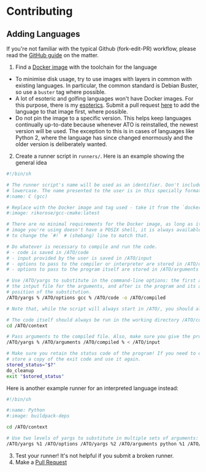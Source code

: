 # Contributing
## Adding Languages
If you're not familiar with the typical Github (fork-edit-PR) workflow, please read the [GitHub
guide](https://guides.github.com/introduction/flow/) on the matter.

1. Find a [Docker image](https://hub.docker.com) with the toolchain for the language
  - To minimise disk usage, try to use images with layers in common with existing languages. In particular, the common
  standard is Debian Buster, so use a `buster` tag where possible.
  - A lot of esoteric and golfing languages won't have Docker images. For this purpose, there is my
  [esoterics](https://hub.docker.com/r/pxeger/esoterics). Submit a pull request
  [here](https://github.com/pxeger/esoterics) to add the language to that image first, where possible.
  - Do not pin the image to a specific version. This helps keep languages continually up-to-date because whenever ATO
  is reinstalled, the newest version will be used. The exception to this is in cases of languages like Python 2, where
  the language has since changed enormously and the older version is deliberately wanted.
2. Create a runner script in `runners/`. Here is an example showing the general idea

```sh
#!/bin/sh

# The runner script's name will be used as an identifier. Don't include special characters or whitespace, and keep it
# lowercase. The name presented to the user is in this specially formatted line:
#:name: C (gcc)

# Replace with the Docker image and tag used - take it from the `docker pull` command provided on Docker Hub.
#:image: rikorose/gcc-cmake:latest

# There are no minimal requirements for the Docker image, as long as it doesn't contain a /ATO directory. If the Docker
# image you're using doesn't have a POSIX shell, it is always available as `/ATO/bash`. If you need to use it, make sure
# to change the `#!` # (shebang) line to match that.

# Do whatever is necessary to compile and run the code.
# - code is saved in /ATO/code
# - input provided by the user is saved in /ATO/input
# - options to pass to the compiler or interpreter are stored in /ATO/options, null-terminated
# - options to pass to the program itself are stored in /ATO/arguments

# Use /ATO/yargs to substitute in the command-line options: the first argument is the replacement string, the second is
# the intput file for the arguments, and after is the program and its arguments. The replacement string indicates the
# position of the substitution.
/ATO/yargs % /ATO/options gcc % /ATO/code -o /ATO/compiled

# Note that, while the script will always start in /ATO/, you should always use absolute paths.

# The code itself should always be run in the working directory /ATO/context
cd /ATO/context

# Pass arguments to the compiled file. Also, make sure you give the program input from /ATO/input.
/ATO/yargs % /ATO/arguments /ATO/compiled % < /ATO/input

# Make sure you retain the status code of the program! If you need to do any cleanup for whatever reason, make sure to
# store a copy of the exit code and use it again.
stored_status="$?"
do_cleanup
exit "$stored_status"
```

Here is another example runner for an interpreted language instead:

```sh
#!/bin/sh

#:name: Python
#:image: buildpack-deps

cd /ATO/context

# Use two levels of yargs to substitute in multiple sets of arguments:
/ATO/yargs %1 /ATO/options /ATO/yargs %2 /ATO/arguments python %1 /ATO/code %2 < /ATO/input
```

3. Test your runner! It's not helpful if you submit a broken runner.
4. Make a [Pull Request](https://github.com/pxeger/attempt_this_online/pulls)
